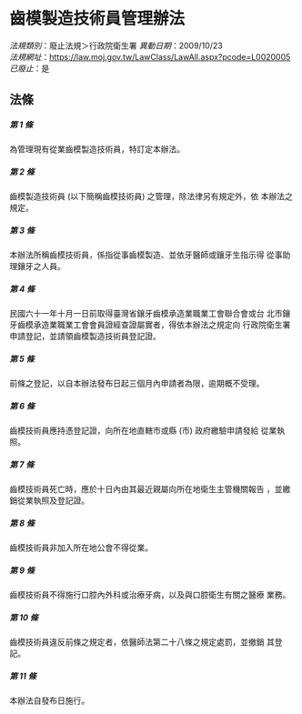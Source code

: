 # 齒模製造技術員管理辦法

*法規類別*：廢止法規＞行政院衛生署
*異動日期*：2009/10/23  
*法規網址*：https://law.moj.gov.tw/LawClass/LawAll.aspx?pcode=L0020005
*已廢止*：是


## 法條
##### 第 1 條
為管理現有從業齒模製造技術員，特訂定本辦法。

##### 第 2 條
齒模製造技術員 (以下簡稱齒模技術員) 之管理，除法律另有規定外，依
本辦法之規定。

##### 第 3 條
本辦法所稱齒模技術員，係指從事齒模製造、並依牙醫師或鑲牙生指示得
從事助理鑲牙之人員。

##### 第 4 條
民國六十一年十月一日前取得臺灣省鑲牙齒模承造業職業工會聯合會或台
北市鑲牙齒模承造業職業工會會員證經查證屬實者，得依本辦法之規定向
行政院衛生署申請登記，並請領齒模製造技術員登記證。

##### 第 5 條
前條之登記，以自本辦法發布日起三個月內申請者為限，逾期概不受理。

##### 第 6 條
齒模技術員應持憑登記證，向所在地直轄市或縣 (市) 政府繳驗申請發給
從業執照。

##### 第 7 條
齒模技術員死亡時，應於十日內由其最近親屬向所在地衛生主管機關報告
，並繳銷從業執照及登記證。

##### 第 8 條
齒模技術員非加入所在地公會不得從業。

##### 第 9 條
齒模技術員不得施行口腔內外科或治療牙病，以及與口腔衛生有關之醫療
業務。

##### 第 10 條
齒模技術員違反前條之規定者，依醫師法第二十八條之規定處罰，並撤銷
其登記。

##### 第 11 條
本辦法自發布日施行。


